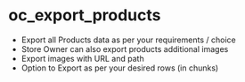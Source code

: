 # oc_export_products
- Export all Products data as per your requirements / choice
- Store Owner can also export products additional images
- Export images with URL and path
- Option to Export as per your desired rows (in chunks)
